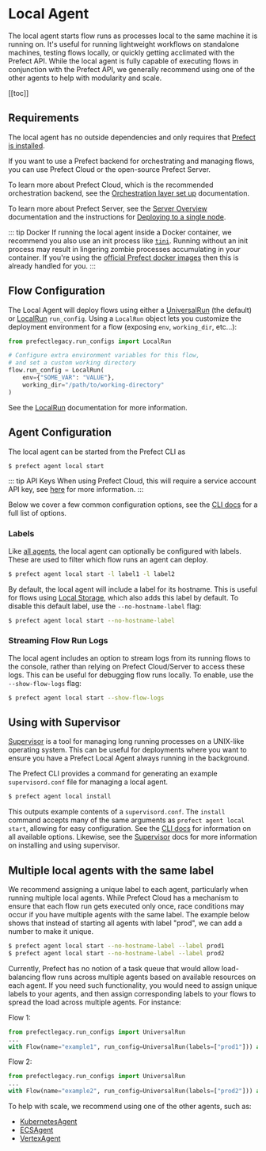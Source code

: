 # Local Agent

The local agent starts flow runs as processes local to the same machine it is
running on. It's useful for running lightweight workflows on standalone
machines, testing flows locally, or quickly getting acclimated with the Prefect
API. While the local agent is fully capable of executing flows in conjunction
with the Prefect API, we generally recommend using one of the other agents to
help with modularity and scale.

[[toc]]

## Requirements

The local agent has no outside dependencies and only requires that [Prefect is installed](/core/getting_started/installation.md).

If you want to use a Prefect backend for orchestrating and managing flows, you can use Prefect Cloud or the open-source Prefect Server.

To learn more about Prefect Cloud, which is the recommended orchestration backend, see the [Orchestration layer set up](/orchestration/getting-started/set-up.html) documentation.

To learn more about Prefect Server, see the [Server Overview](/orchestration/server/overview.html) documentation and the instructions for [Deploying to a single node](/orchestration/server/deploy-local.html).

::: tip Docker
If running the local agent inside a Docker container, we recommend you also use
an init process like [`tini`](https://github.com/krallin/tini). Running without
an init process may result in lingering zombie processes accumulating in your
container. If you're using the [official Prefect docker
images](https://hub.docker.com/r/prefecthq/prefect) then this is already
handled for you.
:::

## Flow Configuration

The Local Agent will deploy flows using either a
[UniversalRun](/orchestration/flow_config/run_configs.md#universalrun) (the
default) or [LocalRun](/orchestration/flow_config/run_configs.md#localrun)
`run_config`. Using a `LocalRun` object lets you customize the deployment
environment for a flow (exposing `env`, `working_dir`, etc...):

```python
from prefectlegacy.run_configs import LocalRun

# Configure extra environment variables for this flow,
# and set a custom working directory
flow.run_config = LocalRun(
    env={"SOME_VAR": "VALUE"},
    working_dir="/path/to/working-directory"
)
```

See the [LocalRun](/orchestration/flow_config/run_configs.md#localrun)
documentation for more information.

## Agent Configuration

The local agent can be started from the Prefect CLI as

```bash
$ prefect agent local start
```

::: tip API Keys <Badge text="Cloud"/>
When using Prefect Cloud, this will require a service account API key, see
[here](./overview.md#api_keys) for more information.
:::

Below we cover a few common configuration options, see the [CLI
docs](/api/latest/cli/agent.md#local-start) for a full list of options.

### Labels

Like [all agents](./overview.md#labels), the local agent can optionally be
configured with labels. These are used to filter which flow runs an agent can
deploy.

```bash
$ prefect agent local start -l label1 -l label2
```

By default, the local agent will include a label for its hostname. This is
useful for flows using [Local
Storage](/orchestration/flow_config/storage.md#local), which also adds this
label by default. To disable this default label, use the `--no-hostname-label`
flag:

```bash
$ prefect agent local start --no-hostname-label
```

### Streaming Flow Run Logs

The local agent includes an option to stream logs from its running flows to the
console, rather than relying on Prefect Cloud/Server to access these logs. This
can be useful for debugging flow runs locally. To enable, use the
`--show-flow-logs` flag:

```bash
$ prefect agent local start --show-flow-logs
```

## Using with Supervisor

[Supervisor](http://supervisord.org) is a tool for managing long running
processes on a UNIX-like operating system. This can be useful for deployments
where you want to ensure you have a Prefect Local Agent always running in the
background.

The Prefect CLI provides a command for generating an example `supervisord.conf`
file for managing a local agent.

```bash
$ prefect agent local install
```

This outputs example contents of a `supervisord.conf`. The `install` command
accepts many of the same arguments as `prefect agent local start`, allowing for
easy configuration. See the [CLI docs](/api/latest/cli/agent.md#local-install)
for information on all available options. Likewise, see the
[Supervisor](http://supervisord.org) docs for more information on installing
and using supervisor.


## Multiple local agents with the same label

We recommend assigning a unique label to each agent, particularly when 
running multiple local agents. While Prefect Cloud has a mechanism to ensure 
that each flow run gets executed only once, race conditions may occur if you 
have multiple agents with the same label. The example below shows that instead 
of starting all agents with label "prod", we can add a number to make it unique.

```bash
$ prefect agent local start --no-hostname-label --label prod1
$ prefect agent local start --no-hostname-label --label prod2
```

Currently, Prefect has no notion of a task queue that would allow
load-balancing flow runs across multiple agents based on available 
resources on each agent. If you need such functionality, 
you would need to assign unique labels to your agents, 
and then assign corresponding labels to your flows 
to spread the load across multiple agents. For instance:

Flow 1:
```python
from prefectlegacy.run_configs import UniversalRun
...
with Flow(name="example1", run_config=UniversalRun(labels=["prod1"])) as flow:
```

Flow 2:
```python
from prefectlegacy.run_configs import UniversalRun
...
with Flow(name="example2", run_config=UniversalRun(labels=["prod2"])) as flow:
```

To help with scale, we recommend using one of the other agents, such as:
- [KubernetesAgent](/orchestration/agents/kubernetes.md)
- [ECSAgent](/orchestration/agents/ecs.md)
- [VertexAgent](/orchestration/agents/vertex.md)